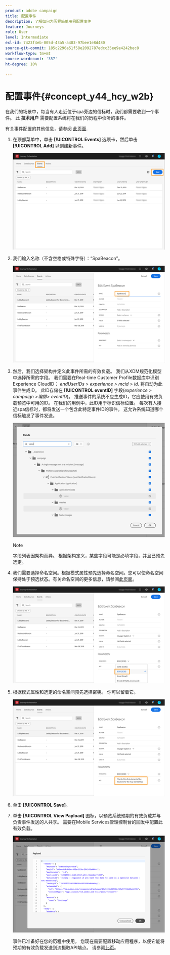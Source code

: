 ```yaml
---
product: adobe campaign
title: 配置事件
description: 了解如何为历程简单用例配置事件
feature: Journeys
role: User
level: Intermediate
exl-id: 7423f4eb-005d-43a5-a403-97bee1e8d480
source-git-commit: 185c2296a51f58e2092787edcc35ee9e4242bec8
workflow-type: tm+mt
source-wordcount: '357'
ht-degree: 10%

---
```


# 配置事件{#concept_y44_hcy_w2b}

在我们的场景中，每当有人走近位于spa旁边的信标时，我们都需要收到一个事件。 此 **技术用户** 需要配置系统将在我们的历程中侦听的事件。

有关事件配置的其他信息，请参阅 [此页面](../event/about-events.md).

1. 在顶部菜单中，单击 **[!UICONTROL Events]** 选项卡，然后单击 **[!UICONTROL Add]** 以创建新事件。

   ![](../assets/journeyuc1_1.png)

1. 我们输入名称（不含空格或特殊字符）：“SpaBeacon”。

   ![](../assets/journeyuc1_2.png)

1. 然后，我们选择架构并定义此事件所需的有效负载。 我们从XDM规范化模型中选择所需的字段。 我们需要在Real-time Customer Profile数据库中识别Experience CloudID： _endUserIDs > experience > mcid > id_. 将自动为此事件生成ID。 此ID存储在 **[!UICONTROL eventID]** 字段(_experience > campaign >编排> eventID_)。 推送事件的系统不应生成ID，它应使用有效负载预览中可用的ID。 在我们的用例中，此ID用于标识信标位置。 每次有人接近spa信标时，都将发送一个包含此特定事件ID的事件。 这允许系统知道哪个信标触发了事件发送。

   ![](../assets/journeyuc1_3.png)

   >[!NOTE]
   >
   >字段列表因架构而异。 根据架构定义，某些字段可能是必填字段，并且已预先选定。

1. 我们需要选择命名空间。根据模式属性预先选择命名空间。您可以使命名空间保持处于预选状态。有关命名空间的更多信息，请参阅[此页面](../event/selecting-the-namespace.md)。

   ![](../assets/journeyuc1_6.png)

1. 根据模式属性和选定的命名空间预先选择密钥。 你可以留着它。

   ![](../assets/journeyuc1_5.png)

1. 单击 **[!UICONTROL Save]**。

1. 单击 **[!UICONTROL View Payload]** 图标，以预览系统预期的有效负载并与负责事件发送的人共享。 需要在Mobile Services管理控制台的回发中配置此有效负载。

   ![](../assets/journeyuc1_7.png)

   事件已准备好在您的历程中使用。 您现在需要配置移动应用程序，以便它能将预期的有效负载发送到流摄取API端点。 请参阅[此页](../event/additional-steps-to-send-events-to-journey-orchestration.md)。
